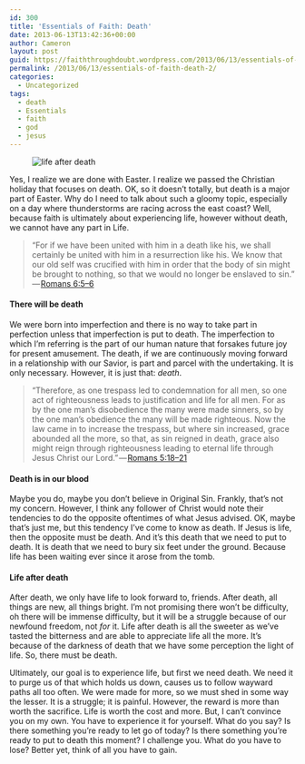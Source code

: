 ```yaml
---
id: 300
title: 'Essentials of Faith: Death'
date: 2013-06-13T13:42:36+00:00
author: Cameron
layout: post
guid: https://faiththroughdoubt.wordpress.com/2013/06/13/essentials-of-faith-death/
permalink: /2013/06/13/essentials-of-faith-death-2/
categories:
  - Uncategorized
tags:
  - death
  - Essentials
  - faith
  - god
  - jesus
---
```

<figure><img alt="life after death" src="https://i1.wp.com/cdn-images-1.medium.com/max/800/0*K0uPZWGfyWSu3ePJ.jpg?w=525&#038;ssl=1" data-recalc-dims="1" /></figure> 

Yes, I realize we are done with Easter. I realize we passed the Christian holiday that focuses on death. OK, so it doesn’t totally, but death is a major part of Easter. Why do I need to talk about such a gloomy topic, especially on a day where thunderstorms are racing across the east coast? Well, because faith is ultimately about experiencing life, however without death, we cannot have any part in Life.

> “For if we have been united with him in a death like his, we shall certainly be united with him in a resurrection like his. We know that our old self was crucified with him in order that the body of sin might be brought to nothing, so that we would no longer be enslaved to sin.” — <a href="http://www.biblegateway.com/passage/?search=romans%206:5-6&version=ESV" target="_blank">Romans 6:5–6</a> 

#### There will be death

We were born into imperfection and there is no way to take part in perfection unless that imperfection is put to death. The imperfection to which I’m referring is the part of our human nature that forsakes future joy for present amusement. The death, if we are continuously moving forward in a relationship with our Savior, is part and parcel with the undertaking. It is only necessary. However, it is just that: _death_.

> “Therefore, as one trespass led to condemnation for all men, so one act of righteousness leads to justification and life for all men. For as by the one man’s disobedience the many were made sinners, so by the one man’s obedience the many will be made righteous. Now the law came in to increase the trespass, but where sin increased, grace abounded all the more, so that, as sin reigned in death, grace also might reign through righteousness leading to eternal life through Jesus Christ our Lord.” — <a href="http://www.biblegateway.com/passage/?search=Romans%205:18-21&version=ESV" target="_blank">Romans 5:18–21</a> 

#### Death is in our blood

Maybe you do, maybe you don’t believe in Original Sin. Frankly, that’s not my concern. However, I think any follower of Christ would note their tendencies to do the opposite oftentimes of what Jesus advised. OK, maybe that’s just me, but this tendency I’ve come to know as death. If Jesus is life, then the opposite must be death. And it’s this death that we need to put to death. It is death that we need to bury six feet under the ground. Because life has been waiting ever since it arose from the tomb.

#### Life after death

After death, we only have life to look forward to, friends. After death, all things are new, all things bright. I’m not promising there won’t be difficulty, oh there will be immense difficulty, but it will be a struggle because of our newfound freedom, not _for_ it. Life after death is all the sweeter as we’ve tasted the bitterness and are able to appreciate life all the more. It’s because of the darkness of death that we have some perception the light of life. So, there must be death.

Ultimately, our goal is to experience life, but first we need death. We need it to purge us of that which holds us down, causes us to follow wayward paths all too often. We were made for more, so we must shed in some way the lesser. It is a struggle; it is painful. However, the reward is more than worth the sacrifice. Life is worth the cost and more. But, I can’t convince you on my own. You have to experience it for yourself. What do you say? Is there something you’re ready to let go of today? Is there something you’re ready to put to death this moment? I challenge you. What do you have to lose? Better yet, think of all you have to gain.